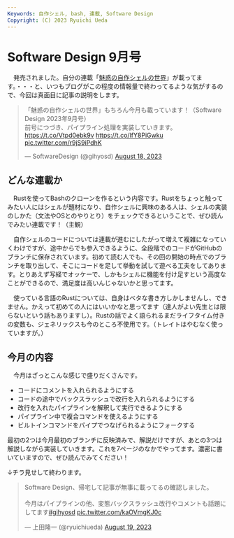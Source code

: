 ```yaml
---
Keywords: 自作シェル, bash, 連載, Software Design
Copyright: (C) 2023 Ryuichi Ueda
---
```


# Software Design 9月号

　発売されました。自分の連載「[魅惑の自作シェルの世界](/?page=sd_rusty_bash)」が載ってます。・・・と、いつもブログがこの程度の情報量で終わってるような気がするので、今回は真面目に記事の説明をします。

<blockquote class="twitter-tweet"><p lang="ja" dir="ltr">「魅惑の自作シェルの世界」もちろん今月も載っています！（Software Design 2023年9月号）<br>前号につづき、パイプライン処理を実装していきます。<a href="https://t.co/Vtpd0ebk9v">https://t.co/Vtpd0ebk9v</a> <a href="https://t.co/lfY8PiGwku">https://t.co/lfY8PiGwku</a> <a href="https://t.co/r9jS9iPdhK">pic.twitter.com/r9jS9iPdhK</a></p>&mdash; SoftwareDesign (@gihyosd) <a href="https://twitter.com/gihyosd/status/1692356276611887474?ref_src=twsrc%5Etfw">August 18, 2023</a></blockquote> <script async src="https://platform.twitter.com/widgets.js" charset="utf-8"></script>

## どんな連載か

　Rustを使ってBashのクローンを作るという内容です。Rustをちょっと触ってみたい人にはシェルが題材になり、自作シェルに興味のある人は、シェルの実装のしかた（文法やOSとのやりとり）をチェックできるということで、ぜひ読んでみたい連載です！（主観）

　自作シェルのコードについては連載が進むにしたがって増えて複雑になっていくわけですが、途中からでも参入できるように、全段階でのコードがGitHubのブランチに保存されています。初めて読む人でも、その回の開始の時点でのブランチを取り出して、そこにコードを足して挙動を試して遊べる工夫をしてあります。とりあえず写経でオッケーで、しかもシェルに機能を付け足すという高度なことができるので、満足度は高いんじゃないかと思ってます。

　使っている言語のRustについては、自身はベタな書き方しかしませんし、できません。かえって初めての人にはいいかなと思ってます（達人がよい先生とは限らないという話もありますし）。Rustの話でよく語られるまだライフタイム付きの変数も、ジェネリックスも今のところ不使用です。（トレイトはやむなく使っていますが。）


## 今月の内容

　今月はざっとこんな感じで盛りだくさんです。

* コードにコメントを入れられるようにする
* コードの途中でバックスラッシュで改行を入れられるようにする
* 改行を入れたパイプラインを解釈して実行できるようにする
* パイプライン中で複合コマンドを使えるようにする
* ビルトインコマンドをパイプでつなげられるようにフォークする

最初の2つは今月最初のブランチに反映済みで、解説だけですが、あとの3つは解説しながら実装していきます。これを7ページのなかでやってます。濃密に書いていますので、ぜひ読んでみてください！

↓チラ見せして終わります。

<blockquote class="twitter-tweet"><p lang="ja" dir="ltr">Software Design、帰宅して記事が無事に載ってるの確認しました。<br><br>今月はパイプラインの他、変態バックスラッシュ改行やコメントも話題にしてます<a href="https://twitter.com/hashtag/gihyosd?src=hash&amp;ref_src=twsrc%5Etfw">#gihyosd</a> <a href="https://t.co/kaOVmgKJ0c">pic.twitter.com/kaOVmgKJ0c</a></p>&mdash; 上田隆一 (@ryuichiueda) <a href="https://twitter.com/ryuichiueda/status/1692788556115448228?ref_src=twsrc%5Etfw">August 19, 2023</a></blockquote> <script async src="https://platform.twitter.com/widgets.js" charset="utf-8"></script>

